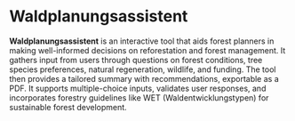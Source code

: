 # Waldplanungsassistent
<b>Waldplanungsassistent</b> is an interactive tool that aids forest planners in making well-informed decisions on reforestation and forest management. It gathers input from users through questions on forest conditions, tree species preferences, natural regeneration, wildlife, and funding. The tool then provides a tailored summary with recommendations, exportable as a PDF. It supports multiple-choice inputs, validates user responses, and incorporates forestry guidelines like WET (Waldentwicklungstypen) for sustainable forest development.
